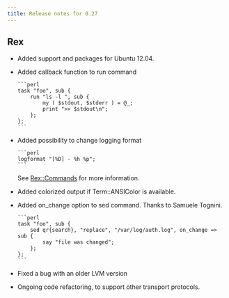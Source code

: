 ```yaml
---
title: Release notes for 0.27
---
```


## Rex

-   Added support and packages for Ubuntu 12.04.

-   Added callback function to run command

        ```perl
        task "foo", sub {
            run "ls -l ", sub {
                my ( $stdout, $stderr ) = @_;
                print ">> $stdout\n";
            };
        };
        ```

-   Added possibility to change logging format

        ```perl
        logformat "[%D] - %h %p";
        ```

    See [Rex::Commands](https://metacpan.org/pod/Rex::Commands) for more information.

-   Added colorized output if Term::ANSIColor is available.

-   Added on\_change option to sed command. Thanks to Samuele Tognini.

        ```perl
        task "foo", sub {
            sed qr{search}, "replace", "/var/log/auth.log", on_change => sub {
                say "file was changed";
            };
        };
        ```

-   Fixed a bug with an older LVM version

-   Ongoing code refactoring, to support other transport protocols.


